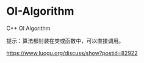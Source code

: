 # OI-Algorithm
C++ OI Algorithm

提示：算法都封装在类或函数中，可以直接调用。

<https://www.luogu.org/discuss/show?postid=82922>
